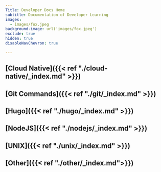 ```yaml
---
Title: Developer Docs Home
subtitle: Documentation of Developer Learning
images:
  - images/fox.jpeg
background-image: url('images/fox.jpeg')
exclude: true
hidden: true
disableNavChevron: true

---
```


## [Cloud Native]({{< ref "./cloud-native/_index.md" >}})

## [Git Commands]({{< ref "./git/_index.md" >}})

## [Hugo]({{< ref "./hugo/_index.md" >}})

## [NodeJS]({{< ref "./nodejs/_index.md" >}})

## [UNIX]({{< ref "./unix/_index.md" >}})

## [Other]({{< ref "./other/_index.md">}})

